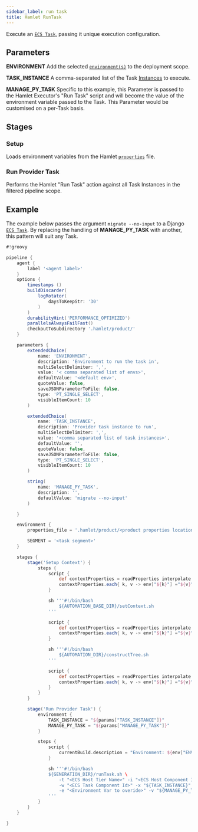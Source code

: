 ```yaml
---
sidebar_label: run task
title: Hamlet RunTask
---
```

Execute an [`ECS Task`](/reference?type=component&instance=task), passing it unique execution configuration.

## Parameters

**ENVIRONMENT**
Add the selected [`environment(s)`](../../../../../foundations/terminology#environment) to the deployment scope.

**TASK_INSTANCE**
A comma-separated list of the Task [Instances](../../../../../foundations/terminology#instance) to execute.

**MANAGE_PY_TASK**
Specific to this example, this Parameter is passed to the Hamlet Executor's "Run Task" script and will become the value of the environment variable passed to the Task. This Parameter would be customised on a per-Task basis.

## Stages

### Setup

Loads environment variables from the Hamlet [`properties`](../properties/properties) file.

### Run Provider Task

Performs the Hamlet "Run Task" action against all Task Instances in the filtered pipeline scope.

## Example

The example below passes the argument `migrate --no-input` to a Django [`ECS Task`](/reference?type=component&instance=task). By replacing the handling of **MANAGE_PY_TASK** with another, this pattern will suit any Task.

```groovy
#!groovy

pipeline {
    agent {
        label '<agent label>'
    }
    options {
        timestamps ()
        buildDiscarder(
            logRotator(
                daysToKeepStr: '30'
            )
        )
        durabilityHint('PERFORMANCE_OPTIMIZED')
        parallelsAlwaysFailFast()
        checkoutToSubdirectory '.hamlet/product/'
    }

    parameters {
        extendedChoice(
            name: 'ENVIRONMENT',
            description: 'Environment to run the task in',
            multiSelectDelimiter: ',',
            value: '< comma separated list of envs>',
            defaultValue: '<default env>',
            quoteValue: false,
            saveJSONParameterToFile: false,
            type: 'PT_SINGLE_SELECT',
            visibleItemCount: 10
        )

        extendedChoice(
            name: 'TASK_INSTANCE',
            description: 'Provider task instance to run',
            multiSelectDelimiter: ',',
            value: '<comma separated list of task instances>',
            defaultValue: '',
            quoteValue: false,
            saveJSONParameterToFile: false,
            type: 'PT_SINGLE_SELECT',
            visibleItemCount: 10
        )

        string(
            name: 'MANAGE_PY_TASK',
            description: '',
            defaultValue: 'migrate --no-input'
        )

    }

    environment {
        properties_file = '.hamlet/product/<product properties location>'

        SEGMENT = '<task segment>'
    }

    stages {
        stage('Setup Context') {
            steps {
                script {
                    def contextProperties = readProperties interpolate: true, file: "${env.properties_file}";
                    contextProperties.each{ k, v -> env["${k}"] ="${v}" }
                }

                sh '''#!/bin/bash
                    ${AUTOMATION_BASE_DIR}/setContext.sh
                '''

                script {
                    def contextProperties = readProperties interpolate: true, file: "${WORKSPACE}/context.properties";
                    contextProperties.each{ k, v -> env["${k}"] ="${v}" }
                }

                sh '''#!/bin/bash
                    ${AUTOMATION_DIR}/constructTree.sh
                '''

                script {
                    def contextProperties = readProperties interpolate: true, file: "${WORKSPACE}/context.properties";
                    contextProperties.each{ k, v -> env["${k}"] ="${v}" }
                }
            }
        }

        stage('Run Provider Task') {
            environment {
                TASK_INSTANCE = "${params["TASK_INSTANCE"]}"
                MANAGE_PY_TASK = "${params["MANAGE_PY_TASK"]}"
            }

            steps {
                script {
                    currentBuild.description = "Environment: ${env["ENVIRONMENT"]} - Instance: ${env["TASK_INSTANCE"]}"
                }

                sh '''#!/bin/bash
                ${GENERATION_DIR}/runTask.sh \
                    -t "<ECS Host Tier Name>" -i "<ECS Host Component Id>" \
                    -w "<ECS Task Component Id>" -x "${TASK_INSTANCE}" -y "" -c "<ECS Task Container Id>" \
                    -e "<Environment Var to overide>" -v "${MANAGE_PY_TASK}"
                '''
            }
        }
    }

}
```
